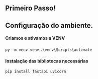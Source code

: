 ## Primeiro Passo!

## Configuração do ambiente.

#### Criamos e ativamos a VENV
`py -m venv venv`
`.\venv\Scripts\activate`

#### Instalação das bibliotecas necessárias
`pip install fastapi uvicorn`

